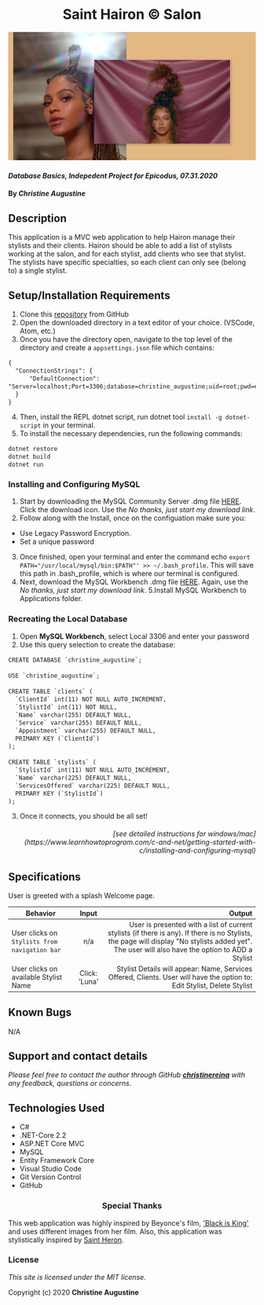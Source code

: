# <h1 align = "center"> Saint Hairon © Salon

![Preview](./HairSalon/wwwroot/img/preview.png)

#### _Database Basics, Indepedent Project for Epicodus, 07.31.2020_

#### By _**Christine Augustine**_

## Description

This application is a MVC web application to help Hairon manage their stylists and their clients. Hairon should be able to add a list of stylists working at the salon, and for each stylist, add clients who see that stylist. The stylists have specific specialties, so each client can only see (belong to) a single stylist.

## Setup/Installation Requirements 

1. Clone this [repository](https://github.com/christinereina/HairSalon.Solution) from GitHub
2. Open the downloaded directory in a text editor of your choice. (VSCode, Atom, etc.)
3. Once you have the directory open, navigate to the top level of the directory and create a `appsettings.json` file which contains:
```
{
  "ConnectionStrings": {
      "DefaultConnection": "Server=localhost;Port=3306;database=christine_augustine;uid=root;pwd=epicodus;"
  }
}
```
4. Then, install the REPL dotnet script, run dotnet tool `install -g dotnet-script` in your terminal.
5. To install the necessary dependencies, run the following commands:
```
dotnet restore
dotnet build
dotnet run
```

### Installing and Configuring MySQL

1. Start by downloading the MySQL Community Server .dmg file [HERE](https://dev.mysql.com/downloads/file/?id=484914). Click the download icon. Use the *No thanks, just start my download link*.
2. Follow along with the Install, once on the configuation make sure you:
- Use Legacy Password Encryption.
- Set a unique password
3. Once finished, open your terminal and enter the command echo `export PATH="/usr/local/mysql/bin:$PATH"' >> ~/.bash_profile`. This will save this path in .bash_profile, which is where our terminal is configured.
4. Next, download the MySQL Workbench .dmg file [HERE](https://dev.mysql.com/downloads/file/?id=484391). Again, use the *No thanks, just start my download link*.
5.Install MySQL Workbench to Applications folder.

### Recreating the Local Database

1. Open **MySQL Workbench**, select Local 3306 and enter your password
2. Use this query selection to create the database:
```
CREATE DATABASE `christine_augustine`; 

USE `christine_augustine`;

CREATE TABLE `clients` (
  `ClientId` int(11) NOT NULL AUTO_INCREMENT,
  `StylistId` int(11) NOT NULL,
  `Name` varchar(255) DEFAULT NULL,
  `Service` varchar(255) DEFAULT NULL,
  `Appointment` varchar(255) DEFAULT NULL,
  PRIMARY KEY (`ClientId`)
);

CREATE TABLE `stylists` (
  `StylistId` int(11) NOT NULL AUTO_INCREMENT,
  `Name` varchar(225) DEFAULT NULL,
  `ServicesOffered` varchar(225) DEFAULT NULL,
  PRIMARY KEY (`StylistId`)
);
```
3. Once it connects, you should be all set!

<h6 align = "right">[see detailed instructions for windows/mac](https://www.learnhowtoprogram.com/c-and-net/getting-started-with-c/installing-and-configuring-mysql)

## Specifications

User is greeted with a splash Welcome page. 

| Behavior   |   Input   |  Output | 
|----------|:-------------:|------:|
| User clicks on `Stylists from navigation bar`| n/a | User is presented with a list of current stylists (if there is any). If there is no Stylists, the page will display "No stylists added yet". The user will also have the option to ADD a Stylist
| User clicks on available Stylist Name | Click: 'Luna' | Stylist Details will appear: Name, Services Offered, Clients. User will have the option to: Edit Stylist, Delete Stylist

## Known Bugs

N/A

## Support and contact details

_Please feel free to contact the author through GitHub **[christinereina](https://github.com/christinereina)** with any feedback, questions or concerns._


## Technologies Used

* C# 
* .NET-Core 2.2
* ASP.NET Core MVC
* MySQL
* Entity Framework Core
* Visual Studio Code
* Git Version Control 
* GitHub

### <h3 align = "center"> Special Thanks

This web application was highly inspired by Beyonce's film, ['Black is King'](https://beyonce.com/) and uses different images from her film. Also, this application was stylistically inspired by [Saint Heron](https://www.saintheron.com/).

### License

*This site is licensed under the MIT license.*

Copyright (c) 2020 **Christine Augustine**

